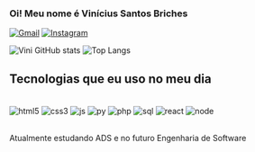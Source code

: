 ### Oi! Meu nome é Vinícius Santos Briches

[![Gmail](https://img.shields.io/badge/Gmail-D14836?style=for-the-badge&logo=gmail&logoColor=white
)](vinisanto141@gmail.com)
[![Instagram](https://img.shields.io/badge/Instagram-E4405F?style=for-the-badge&logo=instagram&logoColor=white)](https://instagram.com/briches.v)


![Vini GitHub stats](https://github-readme-stats.vercel.app/api?username=Vini-cods&show_icons=true&theme=tokyonight)
![Top Langs](https://github-readme-stats.vercel.app/api/top-langs/?username=Vini-cods&layout=compact)
## Tecnologias que eu uso no meu dia

<div style="display: inline_block"><br/>
    <img align="center" alt="html5" src="https://img.shields.io/badge/HTML5-E34F26?style=for-the-badge&logo=html5&logoColor=white "/>
    <img align="center" alt="css3" src="https://img.shields.io/badge/CSS3-1572B6?style=for-the-badge&logo=css3&logoColor=white "/>
    <img align="center" alt="js" src="https://img.shields.io/badge/JavaScript-F7DF1E?style=for-the-badge&logo=javascript&logoColor=black "/>
    <img align="center" alt="py" src="https://img.shields.io/badge/Python-14354C?style=for-the-badge&logo=python&logoColor=white "/>
    <img align="center" alt="php" src="https://img.shields.io/badge/PHP-777BB4?style=for-the-badge&logo=php&logoColor=white "/>
    <img align="center" alt="sql" src="https://img.shields.io/badge/MySQL-00000F?style=for-the-badge&logo=mysql&logoColor=white "/>
    <img align="center" alt="react" src="https://img.shields.io/badge/React-20232A?style=for-the-badge&logo=react&logoColor=61DAFB "/>
    <img align="center" alt="node" src="https://img.shields.io/badge/Node.js-43853D?style=for-the-badge&logo=node.js&logoColor=white "/>
</div><br/>


Atualmente estudando ADS e no futuro Engenharia de Software
